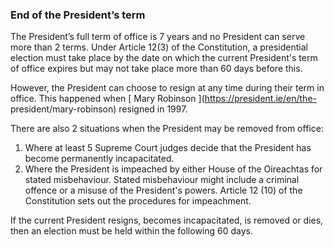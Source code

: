 ###  End of the President’s term

The President’s full term of office is 7 years and no President can serve more
than 2 terms. Under Article 12(3) of the Constitution, a presidential election
must take place by the date on which the current President's term of office
expires but may not take place more than 60 days before this.

However, the President can choose to resign at any time during their term in
office. This happened when [ Mary Robinson ](https://president.ie/en/the-
president/mary-robinson) resigned in 1997.

There are also 2 situations when the President may be removed from office:

  1. Where at least 5 Supreme Court judges decide that the President has become permanently incapacitated. 
  2. Where the President is impeached by either House of the Oireachtas for stated misbehaviour. Stated misbehaviour might include a criminal offence or a misuse of the President's powers. Article 12 (10) of the Constitution sets out the procedures for impeachment. 

If the current President resigns, becomes incapacitated, is removed or dies,
then an election must be held within the following 60 days.

